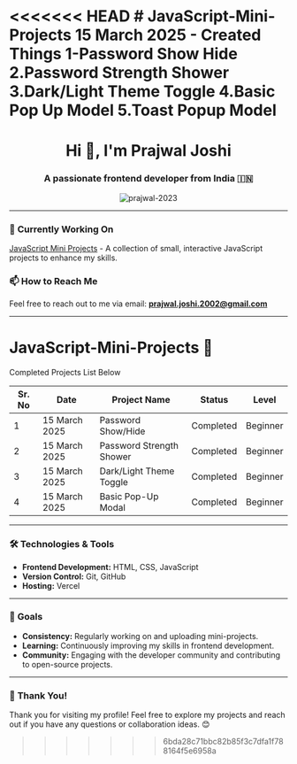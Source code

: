 <<<<<<< HEAD
﻿# JavaScript-Mini-Projects
15 March 2025 - Created Things
  1-Password Show Hide
  2.Password Strength Shower
  3.Dark/Light Theme Toggle
  4.Basic Pop Up Model
  5.Toast Popup Model
=======
<h1 align="center">Hi 👋, I'm Prajwal Joshi</h1>
<h3 align="center">A passionate frontend developer from India 🇮🇳</h3>

<p align="center">
  <img src="https://komarev.com/ghpvc/?username=prajwal-2023&label=Profile%20views&color=0e75b6&style=flat" alt="prajwal-2023" />
</p>


---

### 🔭 **Currently Working On**
[JavaScript Mini Projects](https://github.com/Prajwal-2023/JavaScript-Mini-Projects) - A collection of small, interactive JavaScript projects to enhance my skills.



### 📫 **How to Reach Me**
Feel free to reach out to me via email: **prajwal.joshi.2002@gmail.com**

---
# JavaScript-Mini-Projects 🚀
<p>Completed Projects List Below</p>

| Sr. No | Date         | Project Name                              | Status      | Level        |
|--------|--------------|-------------------------------------------|-------------|--------------|
| 1      | 15 March 2025| Password Show/Hide                 | Completed   | Beginner     |
| 2      | 15 March 2025| Password Strength Shower           | Completed   | Beginner     |
| 3      | 15 March 2025| Dark/Light Theme Toggle            | Completed   | Beginner |
| 4      | 15 March 2025| Basic Pop-Up Modal                 | Completed   | Beginner     |

---

### 🛠️ **Technologies & Tools**
- **Frontend Development:** HTML, CSS, JavaScript
- **Version Control:** Git, GitHub
- **Hosting:** Vercel

---

### 🎯 **Goals**
- **Consistency:** Regularly working on and uploading mini-projects.
- **Learning:** Continuously improving my skills in frontend development.
- **Community:** Engaging with the developer community and contributing to open-source projects.

---

### 🙏 **Thank You!**
Thank you for visiting my profile! Feel free to explore my projects and reach out if you have any questions or collaboration ideas. 😊
>>>>>>> 6bda28c71bbc82b85f3c7dfa1f788164f5e6958a
